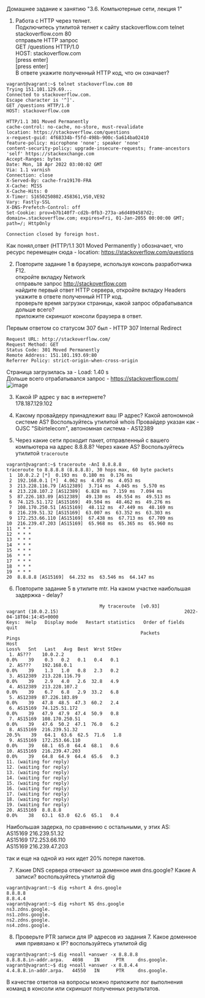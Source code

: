 Домашнее задание к занятию "3.6. Компьютерные сети, лекция 1"  
1. Работа c HTTP через телнет.  
Подключитесь утилитой телнет к сайту stackoverflow.com telnet stackoverflow.com 80  
отправьте HTTP запрос  
GET /questions HTTP/1.0  
HOST: stackoverflow.com  
[press enter]  
[press enter]  
В ответе укажите полученный HTTP код, что он означает?  

```
vagrant@vagrant:~$ telnet stackoverflow.com 80
Trying 151.101.129.69...
Connected to stackoverflow.com.
Escape character is '^]'.
GET /questions HTTP/1.0
HOST: stackoverflow.com

HTTP/1.1 301 Moved Permanently
cache-control: no-cache, no-store, must-revalidate
location: https://stackoverflow.com/questions
x-request-guid: 4f68334b-f5fd-498b-900c-5a614ba02410
feature-policy: microphone 'none'; speaker 'none'
content-security-policy: upgrade-insecure-requests; frame-ancestors 'self' https://stackexchange.com
Accept-Ranges: bytes
Date: Mon, 18 Apr 2022 03:00:02 GMT
Via: 1.1 varnish
Connection: close
X-Served-By: cache-fra19170-FRA
X-Cache: MISS
X-Cache-Hits: 0
X-Timer: S1650250802.458361,VS0,VE92
Vary: Fastly-SSL
X-DNS-Prefetch-Control: off
Set-Cookie: prov=b7b140f7-cd2b-0fb3-273a-a6d4894587d2; domain=.stackoverflow.com; expires=Fri, 01-Jan-2055 00:00:00 GMT; path=/; HttpOnly

Connection closed by foreign host.
```
Как понял,ответ (HTTP/1.1 301 Moved Permanently ) обозначает, что ресурс перемещен сюда - location: https://stackoverflow.com/questions  


2. Повторите задание 1 в браузере, используя консоль разработчика F12.  
откройте вкладку Network  
отправьте запрос http://stackoverflow.com  
найдите первый ответ HTTP сервера, откройте вкладку Headers  
укажите в ответе полученный HTTP код.  
проверьте время загрузки страницы, какой запрос обрабатывался дольше всего?  
приложите скриншот консоли браузера в ответ. 

Первым ответом со статусом 307 был - HTTP 307 Internal Redirect
```
Request URL: http://stackoverflow.com/
Request Method: GET
Status Code: 301 Moved Permanently
Remote Address: 151.101.193.69:80
Referrer Policy: strict-origin-when-cross-origin
```
Страница загрузилась за - Load: 1.40 s  
Дольше всего отрабатывался запрос - https://stackoverflow.com/  
![image](https://user-images.githubusercontent.com/99823951/163750401-31ba10f6-36b8-4106-9792-da1a8032ae90.png)

 

3. Какой IP адрес у вас в интернете?  
178.187.129.102

4. Какому провайдеру принадлежит ваш IP адрес? Какой автономной системе AS? Воспользуйтесь утилитой whois
Провайдер указан как - OJSC "Sibirtelecom", автономная система - AS12389

5. Через какие сети проходит пакет, отправленный с вашего компьютера на адрес 8.8.8.8? Через какие AS? Воспользуйтесь утилитой ```traceroute```
```
vagrant@vagrant:~$ traceroute -AnI 8.8.8.8
traceroute to 8.8.8.8 (8.8.8.8), 30 hops max, 60 byte packets
 1  10.0.2.2 [*]  0.193 ms  0.180 ms  0.176 ms
 2  192.168.0.1 [*]  4.062 ms  4.057 ms  4.053 ms
 3  213.228.116.79 [AS12389]  3.714 ms  4.045 ms  5.570 ms
 4  213.228.107.2 [AS12389]  6.828 ms  7.159 ms  7.094 ms
 5  87.226.183.89 [AS12389]  49.130 ms  49.554 ms  49.513 ms
 6  74.125.51.172 [AS15169]  49.504 ms  48.462 ms  49.276 ms
 7  108.170.250.51 [AS15169]  48.112 ms  47.449 ms  48.169 ms
 8  216.239.51.32 [AS15169]  63.007 ms  63.352 ms  63.303 ms
 9  172.253.66.110 [AS15169]  67.438 ms  67.713 ms  67.709 ms
10  216.239.47.203 [AS15169]  65.968 ms  65.365 ms  65.960 ms
11  * * *
12  * * *
13  * * *
14  * * *
15  * * *
16  * * *
17  * * *
18  * * *
19  * * *
20  8.8.8.8 [AS15169]  64.232 ms  63.546 ms  64.147 ms
```

6. Повторите задание 5 в утилите mtr. На каком участке наибольшая задержка - delay?
```
                                  My traceroute  [v0.93]
vagrant (10.0.2.15)                                              2022-04-18T04:14:45+0000
Keys:  Help   Display mode   Restart statistics   Order of fields   quit
                                                 Packets               Pings
Host                                                                        Loss%   Snt   Last   Avg  Best  Wrst StDev
 1. AS???    10.0.2.2                                                         0.0%    39    0.3   0.2   0.1   0.4   0.1
 2. AS???    192.168.0.1                                                      0.0%    39    1.3   1.0   0.8   2.3   0.2
 3. AS12389  213.228.116.79                                                   0.0%    39    2.9   4.0   2.6  32.8   4.9
 4. AS12389  213.228.107.2                                                    0.0%    39    6.7   6.8   2.9  33.2   6.8
 5. AS12389  87.226.183.89                                                    0.0%    39   47.8  48.5  47.3  60.2   2.4
 6. AS15169  74.125.51.172                                                    0.0%    39   47.9  47.9  47.4  50.9   0.8
 7. AS15169  108.170.250.51                                                   0.0%    39   47.6  50.2  47.1  76.0   6.2
 8. AS15169  216.239.51.32                                                   20.5%    39   64.1  63.6  62.5  71.6   1.8
 9. AS15169  172.253.66.110                                                   0.0%    39   68.1  65.0  64.4  68.1   0.6
10. AS15169  216.239.47.203                                                   0.0%    39   64.8  64.9  64.4  65.6   0.3
11. (waiting for reply)
12. (waiting for reply)
13. (waiting for reply)
14. (waiting for reply)
15. (waiting for reply)
16. (waiting for reply)
17. (waiting for reply)
18. (waiting for reply)
19. (waiting for reply)
20. AS15169  8.8.8.8                                                          0.0%    38   63.1  63.0  62.6  65.1   0.4
```
Наибольшая задерка, по сравнению с остальными, у этих AS:  
AS15169  216.239.51.32  
AS15169  172.253.66.110   
AS15169  216.239.47.203   

так и еще на одной из них идет 20% потеря пакетов.  

7. Какие DNS сервера отвечают за доменное имя dns.google? Какие A записи? воспользуйтесь утилитой dig

```
vagrant@vagrant:~$ dig +short A dns.google
8.8.8.8
8.8.4.4
vagrant@vagrant:~$ dig +short NS dns.google
ns3.zdns.google.
ns1.zdns.google.
ns2.zdns.google.
ns4.zdns.google.
```

8. Проверьте PTR записи для IP адресов из задания 7. Какое доменное имя привязано к IP? воспользуйтесь утилитой dig  
```
vagrant@vagrant:~$ dig +noall +answer -x 8.8.8.8
8.8.8.8.in-addr.arpa.   4698    IN      PTR     dns.google.
vagrant@vagrant:~$ dig +noall +answer -x 8.8.4.4
4.4.8.8.in-addr.arpa.   44550   IN      PTR     dns.google.
```

В качестве ответов на вопросы можно приложите лог выполнения команд в консоли или скриншот полученных результатов.
